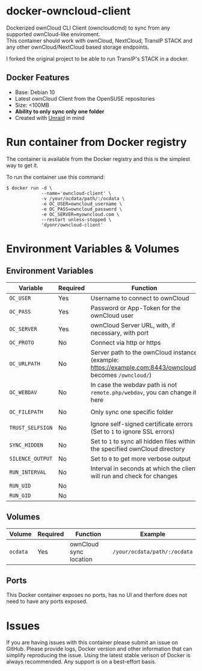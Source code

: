 # docker-owncloud-client
Dockerized ownCloud CLI Client (owncloudcmd) to sync from any supported ownCloud-like enviroment.  
This container should work with ownCloud, NextCloud, TransIP STACK and any other ownCloud/NextCloud based storage endpoints.

I forked the original project to be able to run TransIP's STACK in a docker.

## Docker Features
* Base: Debian 10
* Latest ownCloud Client from the OpenSUSE repositories
* Size: <100MB
* **Ability to only sync only one folder**
* Created with [Unraid](https://unraid.net/) in mind


# Run container from Docker registry
The container is available from the Docker registry and this is the simplest way to get it.

To run the container use this command:
```
$ docker run -d \
             --name='owncloud-client' \
             -v /your/ocdata/path/:/ocdata \
             -e OC_USER=owncloud_username \
             -e OC_PASS=owncloud_password \
             -e OC_SERVER=myowncloud.com \
             --restart unless-stopped \
             'dyonr/owncloud-client'
```

# Environment Variables & Volumes
## Environment Variables
| Variable | Required | Function | Example | Default |
|----------|----------|----------|----------|----------|
|`OC_USER`| Yes | Username to connect to ownCloud |`OC_USER=dyonr`||
|`OC_PASS`| Yes | Password or App-Token for the ownCloud user |`OC_PASS=ac98df79ed7fb`||
|`OC_SERVER`| Yes | ownCloud Server URL, with, if necessary, with port |`OC_SERVER=example.com:8443`||
|`OC_PROTO`| No | Connect via http or https |`OC_PROTO=https`|`https`|
|`OC_URLPATH`| No | Server path to the ownCloud instance (example: https://example.com:8443/owncloud/ becomes `/owncloud/`) |`OC_URLPATH=/owncloud/`| `/owncloud/`|
|`OC_WEBDAV`| No | In case the webdav path is not `remote.php/webdav`, you can change it here |`OC_WEBDAV=remote.php/webdav`| `remote.php/webdav` |
|`OC_FILEPATH`| No | Only sync one specific folder |`OC_FILEPATH=/Pictures/Holiday-2020`|`/`|
|`TRUST_SELFSIGN`| No | Ignore self-signed certificate errors (Set to `1` to ignore SSL errors)|`TRUST_SELFSIGN=0`|`0`|
|`SYNC_HIDDEN`| No | Set to `1` to sync all hidden files within the specified ownCloud directory|`SYNC_HIDDEN=0`|`0`|
|`SILENCE_OUTPUT`| No | Set to `0` to get more verbose output |`SILENCE_OUTPUT=1`|`1`|
|`RUN_INTERVAL`| No | Interval in seconds at which the client will run and check for changes |`RUN_INTERVAL=60`|`30`|
|`RUN_UID`| No |  |`RUN_UID=99`|`99`|
|`RUN_GID`| No |  |`RUN_UID=100`|`100`|

## Volumes
| Volume | Required | Function | Example |
|----------|----------|----------|----------|
| `ocdata` | Yes | ownCloud sync location | `/your/ocdata/path/:/ocdata`|

## Ports
This Docker container exposes no ports, has no UI and therfore does not need to have any ports exposed.

# Issues
If you are having issues with this container please submit an issue on GitHub.
Please provide logs, Docker version and other information that can simplify reproducing the issue.
Using the latest stable verison of Docker is always recommended. Any support is on a best-effort basis.
